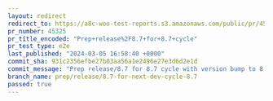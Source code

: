 ```yaml
---
layout: redirect
redirect_to: https://a8c-woo-test-reports.s3.amazonaws.com/public/pr/45325/e2e/index.html
pr_number: 45325
pr_title_encoded: "Prep+release%2F8.7+for+8.7+cycle"
pr_test_type: e2e
last_published: "2024-03-05 16:58:40 +0000"
commit_sha: 931c2356efbe27b03aa56a1e2496e27e3d6d2e1d
commit_message: "Prep release/8.7 for 8.7 cycle with version bump to 8.7.0-rc.1"
branch_name: prep/release/8.7-for-next-dev-cycle-8.7
passed: true
---
```


